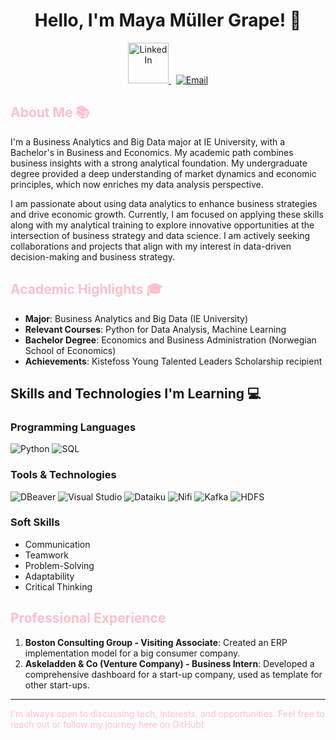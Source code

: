 <h1 align="center">Hello, I'm Maya Müller Grape! 👋</h1>

<p align="center">
  <a href="https://www.linkedin.com/in/mayagrape/">
    <img src="https://upload.wikimedia.org/wikipedia/commons/0/01/LinkedIn_Logo.svg" width="65" alt="LinkedIn">
  </a> &nbsp;
  <a href="mailto:maya.grape@gmail.com">
    <img src="https://img.shields.io/badge/Email-Maya%20M%C3%BCller%20Grape-pink" alt="Email">
  </a>
</p>

## <span style="color: pink;">About Me 📚</span>
I'm a Business Analytics and Big Data major at IE University, with a Bachelor's in Business and Economics. My academic path combines business insights with a strong analytical foundation. My undergraduate degree provided a deep understanding of market dynamics and economic principles, which now enriches my data analysis perspective.

I am passionate about using data analytics to enhance business strategies and drive economic growth. Currently, I am focused on applying these skills along with my analytical training to explore innovative opportunities at the intersection of business strategy and data science. I am actively seeking collaborations and projects that align with my interest in data-driven decision-making and business strategy.

## <span style="color: pink;">Academic Highlights 🎓</span>
- **Major**: Business Analytics and Big Data (IE University)
- **Relevant Courses**: Python for Data Analysis, Machine Learning
- **Bachelor Degree**: Economics and Business Administration (Norwegian School of Economics)
- **Achievements**: Kistefoss Young Talented Leaders Scholarship recipient

## Skills and Technologies I'm Learning 💻
### Programming Languages
![Python](https://img.shields.io/badge/Python-3776AB?style=for-the-badge&logo=python&logoColor=white)
![SQL](https://img.shields.io/badge/SQL-4479A1?style=for-the-badge&logo=MySQL&logoColor=white)

### Tools & Technologies
![DBeaver](https://img.shields.io/badge/DBeaver-FE7A16?style=for-the-badge&logo=DBeaver&logoColor=white)
![Visual Studio](https://img.shields.io/badge/Visual_Studio-5C2D91?style=for-the-badge&logo=visual-studio&logoColor=white)
![Dataiku](https://img.shields.io/badge/Dataiku-FF4785?style=for-the-badge&logo=Dataiku&logoColor=white)
![Nifi](https://img.shields.io/badge/Nifi-007396?style=for-the-badge&logo=ApacheNifi&logoColor=white)
![Kafka](https://img.shields.io/badge/Kafka-231F20?style=for-the-badge&logo=ApacheKafka&logoColor=white)
![HDFS](https://img.shields.io/badge/HDFS-FCA121?style=for-the-badge&logo=Hadoop&logoColor=white)

### Soft Skills
- Communication
- Teamwork
- Problem-Solving
- Adaptability
- Critical Thinking

## <span style="color: pink;">Professional Experience</span>
1. **Boston Consulting Group - Visiting Associate**: Created an ERP implementation model for a big consumer company.
2. **Askeladden & Co (Venture Company) - Business Intern**: Developed a comprehensive dashboard for a start-up company, used as template for other start-ups.

---

<span style="color: pink;">I'm always open to discussing tech, interests, and opportunities. Feel free to reach out or follow my journey here on GitHub!</span>

